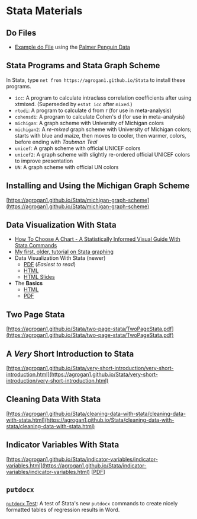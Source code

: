 # Stata Materials

## Do Files

* [Example do File](https://github.com/agrogan1/Stata/blob/master/do-files/my_penguins.do) using the [Palmer Penguin Data](https://allisonhorst.github.io/palmerpenguins/)

## Stata Programs and Stata Graph Scheme

In Stata, type `net from https://agrogan1.github.io/Stata` to install these programs.

* `icc`: A program to calculate intraclass correlation coefficients after using xtmixed. (Superseded by `estat icc` after `mixed`.)
* `rtodi`: A program to calculate d from r (for use in meta-analysis)
* `cohensdi`: A program to calculate Cohen's d (for use in meta-analysis)
* `michigan`: A graph scheme with University of Michigan colors
* `michigan2`: A *re-mixed* graph scheme with University of Michigan colors; starts with blue and maize, then moves to cooler, then warmer, colors, before ending with *Taubman Teal*
* `unicef`: A graph scheme with official UNICEF colors
* `unicef2`: A graph scheme with slightly re-ordered official UNICEF colors to improve presentation
* `UN`: A graph scheme with official UN colors

## Installing and Using the Michigan Graph Scheme

[https://agrogan1.github.io/Stata/michigan-graph-scheme](https://agrogan1.github.io/Stata/michigan-graph-scheme)

## Data Visualization With Stata

* [How To Choose A Chart - A Statistically Informed Visual Guide With Stata Commands](https://agrogan1.github.io/Stata/how-to-choose-a-chart-a-visual-guide-with-Stata/how-to-choose-a-chart-a-visual-guide-with-Stata.pdf)
* [My first, older, tutorial on Stata graphing](https://agrogan1.github.io/Stata/stata-graphing/index.html)
* Data Visualization With Stata (newer)
    + [PDF](https://agrogan1.github.io/Stata/data-visualization-with-Stata/data-visualization-with-Stata.pdf) (*Easiest to read*)
    + [HTML](https://agrogan1.github.io/Stata/data-visualization-with-Stata/data-visualization-with-Stata.html)
    + [HTML Slides](https://agrogan1.github.io/Stata/data-visualization-with-Stata/data-visualization-with-Stata-slidy.html)
* The **Basics**
    + [HTML](https://agrogan1.github.io/Stata/data-visualization-with-Stata-the-basics/data-visualization-with-Stata-the-basics.html)
    + [PDF](https://agrogan1.github.io/Stata/data-visualization-with-Stata-the-basics/data-visualization-with-Stata-the-basics.pdf)

## Two Page Stata

[https://agrogan1.github.io/Stata/two-page-stata/TwoPageStata.pdf](https://agrogan1.github.io/Stata/two-page-stata/TwoPageStata.pdf)

## A *Very* Short Introduction to Stata

[https://agrogan1.github.io/Stata/very-short-introduction/very-short-introduction.html](https://agrogan1.github.io/Stata/very-short-introduction/very-short-introduction.html)

## Cleaning Data With Stata

[https://agrogan1.github.io/Stata/cleaning-data-with-stata/cleaning-data-with-stata.html](https://agrogan1.github.io/Stata/cleaning-data-with-stata/cleaning-data-with-stata.html)

## Indicator Variables With Stata

[https://agrogan1.github.io/Stata/indicator-variables/indicator-variables.html](https://agrogan1.github.io/Stata/indicator-variables/indicator-variables.html) [[PDF](https://agrogan1.github.io/Stata/indicator-variables/indicator-variables.pdf)]

## `putdocx`

[`putdocx` Test](https://github.com/agrogan1/Stata/tree/master/putdocx-test):  A test of Stata's new `putdocx` commands to create nicely formatted tables of regression results in Word.





